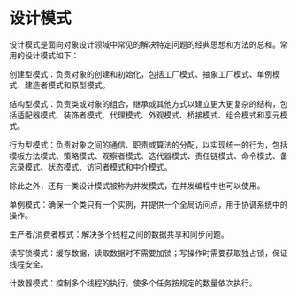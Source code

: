 # 设计模式

设计模式是面向对象设计领域中常见的解决特定问题的经典思想和方法的总和。常用的设计模式如下：

创建型模式：负责对象的创建和初始化，包括工厂模式、抽象工厂模式、单例模式、建造者模式和原型模式。

结构型模式：负责类或对象的组合，继承或其他方式以建立更大更复杂的结构，包括适配器模式、装饰者模式、代理模式、外观模式、桥接模式、组合模式和享元模式。

行为型模式：负责对象之间的通信、职责或算法的分配，以实现统一的行为，包括模板方法模式、策略模式、观察者模式、迭代器模式、责任链模式、命令模式、备忘录模式、状态模式、访问者模式和中介模式。

除此之外，还有一类设计模式被称为并发模式，在并发编程中也可以使用。

单例模式：确保一个类只有一个实例，并提供一个全局访问点，用于协调系统中的操作。

生产者/消费者模式：解决多个线程之间的数据共享和同步问题。

读写锁模式：缓存数据，读取数据时不需要加锁；写操作时需要获取独占锁，保证线程安全。

计数器模式：控制多个线程的执行，使多个任务按规定的数量依次执行。

